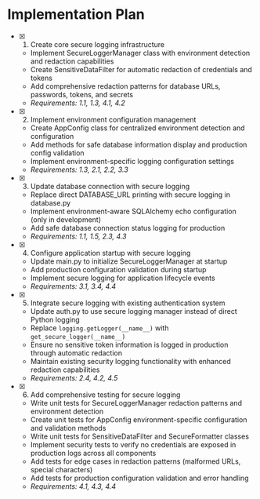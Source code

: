 # Implementation Plan

- [x] 1. Create core secure logging infrastructure

  - Implement SecureLoggerManager class with environment detection and redaction capabilities
  - Create SensitiveDataFilter for automatic redaction of credentials and tokens
  - Add comprehensive redaction patterns for database URLs, passwords, tokens, and secrets
  - _Requirements: 1.1, 1.3, 4.1, 4.2_

- [x] 2. Implement environment configuration management

  - Create AppConfig class for centralized environment detection and configuration
  - Add methods for safe database information display and production config validation
  - Implement environment-specific logging configuration settings
  - _Requirements: 1.3, 2.1, 2.2, 3.3_

- [x] 3. Update database connection with secure logging

  - Replace direct DATABASE_URL printing with secure logging in database.py
  - Implement environment-aware SQLAlchemy echo configuration (only in development)
  - Add safe database connection status logging for production
  - _Requirements: 1.1, 1.5, 2.3, 4.3_

- [x] 4. Configure application startup with secure logging

  - Update main.py to initialize SecureLoggerManager at startup
  - Add production configuration validation during startup
  - Implement secure logging for application lifecycle events
  - _Requirements: 3.1, 3.4, 4.4_

- [x] 5. Integrate secure logging with existing authentication system

  - Update auth.py to use secure logging manager instead of direct Python logging
  - Replace `logging.getLogger(__name__)` with `get_secure_logger(__name__)`
  - Ensure no sensitive token information is logged in production through automatic redaction
  - Maintain existing security logging functionality with enhanced redaction capabilities
  - _Requirements: 2.4, 4.2, 4.5_

- [x] 6. Add comprehensive testing for secure logging
  - Write unit tests for SecureLoggerManager redaction patterns and environment detection
  - Create unit tests for AppConfig environment-specific configuration and validation methods
  - Write unit tests for SensitiveDataFilter and SecureFormatter classes
  - Implement security tests to verify no credentials are exposed in production logs across all components
  - Add tests for edge cases in redaction patterns (malformed URLs, special characters)
  - Add tests for production configuration validation and error handling
  - _Requirements: 4.1, 4.3, 4.4_
